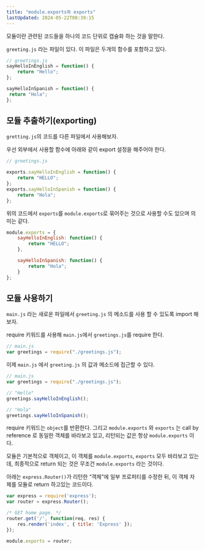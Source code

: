 ```yaml
---
title: "module.exports와 exports"
lastUpdated: 2024-05-22T08:39:15
---
```


모듈이란 관련된 코드들을 하나의 코드 단위로 캡슐화 하는 것을 말한다.

`greeting.js` 라는 파일이 있다. 이 파일은 두개의 함수를 포함하고 있다.

```js
// greetings.js
sayHelloInEnglish = function() {
    return "Hello";
};

sayHelloInSpanish = function() {
 return "Hola";
};
```

## 모듈 추출하기(exporting)

`gretting.js`의 코드를 다른 파일에서 사용해보자. 

우선 외부에서 사용할 함수에 아래와 같이 export 설정을 해주어야 한다.

```js
// greetings.js

exports.sayHelloInEnglish = function() {
    return "HELLO";
};
exports.sayHelloInSpanish = function() {
    return "Hola";
};
```

위의 코드에서 `exports`를 `module.exports`로 묶어주는 것으로 사용할 수도 있으며 의미는 같다.

```js
module.exports = {
    sayHelloInEnglish: function() {
        return "HELLO";
    },

    sayHelloInSpanish: function() {
        return "Hola";
    }
};
```

## 모듈 사용하기

`main.js` 라는 새로운 파일에서 `greeting.js` 의 메소드를 사용 할 수 있도록 import 해보자.

require 키워드를 사용해 `main.js`에서 `greetings.js`를 require 한다.

```js
// main.js
var greetings = require("./greetings.js");
```


이제 `main.js` 에서 `greeting.js` 의 값과 메소드에 접근할 수 있다.

```js
// main.js
var greetings = require("./greetings.js");

// "Hello"
greetings.sayHelloInEnglish();

// "Hola"
greetings.sayHelloInSpanish();
```

require 키워드는 `object`를 반환한다. 그리고 `module.exports` 와 `exports` 는 call by reference 로 동일한 객체를 바라보고 있고, 리턴되는 값은 항상 `module.exports` 이다.

모듈은 기본적으로 객체이고, 이 객체를 `module.exports`, `exports` 모두 바라보고 있는데, 최종적으로 return 되는 것은 무조건 `module.exports` 라는 것이다.

아래는 `express.Router()`가 리턴한 “객체”에 일부 프로퍼티를 수정한 뒤, 이 객체 자체를 모듈로 return 하고있는 코드이다.

```js
var express = require('express');
var router = express.Router();

/* GET home page. */
router.get('/', function(req, res) {
    res.render('index', { title: 'Express' });
});

module.exports = router;
```

